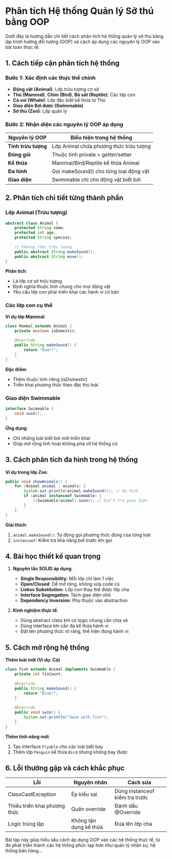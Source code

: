 # Phân tích Hệ thống Quản lý Sở thú bằng OOP

Dưới đây là hướng dẫn chi tiết cách phân tích hệ thống quản lý sở thú bằng lập trình hướng đối tượng (OOP) và cách áp dụng các nguyên lý OOP vào bài toán thực tế.

## 1. Cách tiếp cận phân tích hệ thống

### Bước 1: Xác định các thực thể chính
- **Động vật (Animal)**: Lớp trừu tượng cơ sở
- **Thú (Mammal)**, **Chim (Bird)**, **Bò sát (Reptile)**: Các lớp con
- **Cá voi (Whale)**: Lớp đặc biệt kế thừa từ Thú
- **Giao diện Bơi được (Swimmable)**
- **Sở thú (Zoo)**: Lớp quản lý

### Bước 2: Nhận diện các nguyên lý OOP áp dụng

| Nguyên lý OOP       | Biểu hiện trong hệ thống |
|---------------------|--------------------------|
| **Tính trừu tượng** | Lớp Animal chứa phương thức trừu tượng |
| **Đóng gói**        | Thuộc tính private + getter/setter |
| **Kế thừa**         | Mammal/Bird/Reptile kế thừa Animal |
| **Đa hình**         | Gọi makeSound() cho từng loại động vật |
| **Giao diện**       | Swimmable chỉ cho động vật biết bơi |

## 2. Phân tích chi tiết từng thành phần

### Lớp Animal (Trừu tượng)
```java
abstract class Animal {
    protected String name;
    protected int age;
    protected String species;
    
    // Phương thức trừu tượng
    public abstract String makeSound();
    public abstract String move();
}
```
**Phân tích**:
- Là lớp cơ sở trừu tượng
- Định nghĩa thuộc tính chung cho mọi động vật
- Yêu cầu lớp con phải triển khai các hành vi cơ bản

### Các lớp con cụ thể
**Ví dụ lớp Mammal**:
```java
class Mammal extends Animal {
    private boolean isDomestic;
    
    @Override
    public String makeSound() {
        return "Roar!";
    }
}
```
**Đặc điểm**:
- Thêm thuộc tính riêng (isDomestic)
- Triển khai phương thức theo đặc thù loài

### Giao diện Swimmable
```java
interface Swimmable {
    void swim();
}
```
**Ứng dụng**:
- Chỉ những loài biết bơi mới triển khai
- Giúp mở rộng linh hoạt không phá vỡ hệ thống cũ

## 3. Cách phân tích đa hình trong hệ thống

**Ví dụ trong lớp Zoo**:
```java
public void showAnimals() {
    for (Animal animal : animals) {
        System.out.println(animal.makeSound()); // Đa hình
        if (animal instanceof Swimmable) {
            ((Swimmable)animal).swim(); // Kiểm tra giao diện
        }
    }
}
```

**Giải thích**:
1. `animal.makeSound()`: Tự động gọi phương thức đúng của từng loài
2. `instanceof`: Kiểm tra khả năng bơi trước khi gọi

## 4. Bài học thiết kế quan trọng

1. **Nguyên tắc SOLID áp dụng**:
   - **Single Responsibility**: Mỗi lớp chỉ làm 1 việc
   - **Open/Closed**: Dễ mở rộng, không sửa code cũ
   - **Liskov Substitution**: Lớp con thay thế được lớp cha
   - **Interface Segregation**: Tách giao diện nhỏ
   - **Dependency Inversion**: Phụ thuộc vào abstraction

2. **Kinh nghiệm thực tế**:
   - Dùng abstract class khi có logic chung cần chia sẻ
   - Dùng interface khi cần đa kế thừa hành vi
   - Đặt tên phương thức rõ ràng, thể hiện đúng hành vi

## 5. Cách mở rộng hệ thống

**Thêm loài mới (Ví dụ: Cá)**
```java
class Fish extends Animal implements Swimmable {
    private int finCount;
    
    @Override
    public String makeSound() {
        return "Blub!";
    }
    
    @Override
    public void swim() {
        System.out.println("Swim with fins");
    }
}
```

**Thêm tính năng mới**:
1. Tạo interface `Flyable` cho các loài biết bay
2. Thêm lớp `Penguin` kế thừa `Bird` nhưng không bay được

## 6. Lỗi thường gặp và cách khắc phục

| Lỗi | Nguyên nhân | Cách sửa |
|-----|------------|----------|
| ClassCastException | Ép kiểu sai | Dùng instanceof kiểm tra trước |
| Thiếu triển khai phương thức | Quên override | Đánh dấu @Override |
| Logic trùng lặp | Không tận dụng kế thừa | Đưa lên lớp cha |

Bài tập này giúp hiểu sâu cách áp dụng OOP vào các hệ thống thực tế, từ đó phát triển thành các hệ thống phức tạp hơn như quản lý nhân sự, hệ thống bán hàng...
